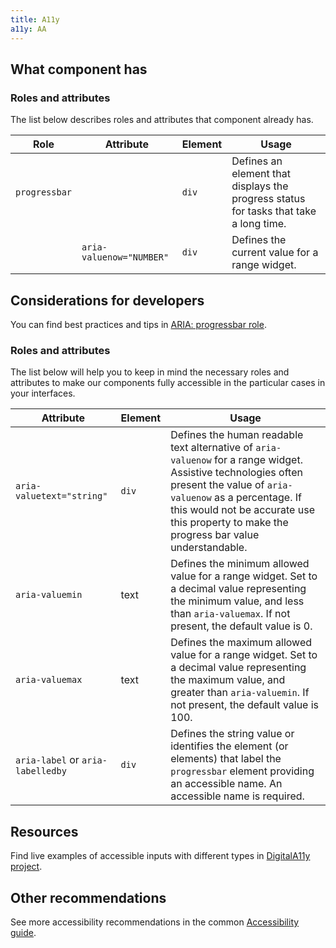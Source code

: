 ```yaml
---
title: A11y
a11y: AA
---
```


## What component has

### Roles and attributes

The list below describes roles and attributes that component already has.

| Role          | Attribute                | Element | Usage                                                                                 |
| ------------- | ------------------------ | ------- | ------------------------------------------------------------------------------------- |
| `progressbar` |                          | `div`   | Defines an element that displays the progress status for tasks that take a long time. |
|               | `aria-valuenow="NUMBER"` | `div`   | Defines the current value for a range widget.                                         |

## Considerations for developers

You can find best practices and tips in [ARIA: progressbar role](https://developer.mozilla.org/en-US/docs/Web/Accessibility/ARIA/Roles/progressbar_role).

### Roles and attributes

The list below will help you to keep in mind the necessary roles and attributes to make our components fully accessible in the particular cases in your interfaces.

| Attribute                         | Element | Usage                                                                                                                                                                                                                                                                |
| --------------------------------- | ------- | -------------------------------------------------------------------------------------------------------------------------------------------------------------------------------------------------------------------------------------------------------------------- |
| `aria-valuetext="string"`         | `div`   | Defines the human readable text alternative of `aria-valuenow` for a range widget. Assistive technologies often present the value of `aria-valuenow` as a percentage. If this would not be accurate use this property to make the progress bar value understandable. |
| `aria-valuemin`                   | text    | Defines the minimum allowed value for a range widget. Set to a decimal value representing the minimum value, and less than `aria-valuemax`. If not present, the default value is 0.                                                                                  |
| `aria-valuemax`                   | text    | Defines the maximum allowed value for a range widget. Set to a decimal value representing the maximum value, and greater than `aria-valuemin`. If not present, the default value is 100.                                                                             |
| `aria-label` or `aria-labelledby` | `div`   | Defines the string value or identifies the element (or elements) that label the `progressbar` element providing an accessible name. An accessible name is required.                                                                                                  |

## Resources

Find live examples of accessible inputs with different types in [DigitalA11y project](https://www.digitala11y.com/demos/accessibility-of-html-input-types-examples/).

## Other recommendations

See more accessibility recommendations in the common [Accessibility guide](/core-principles/a11y/).
